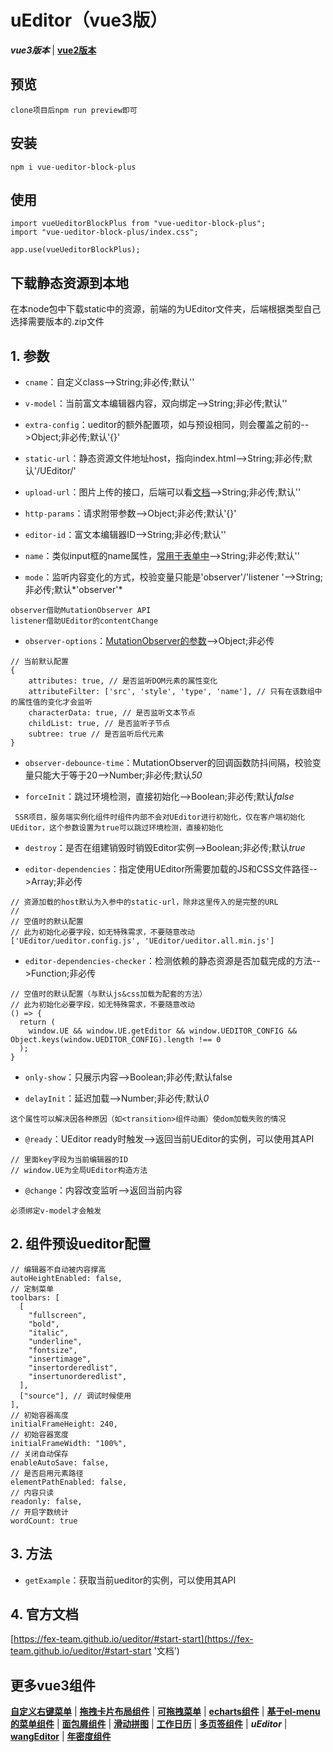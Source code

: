 # uEditor（vue3版）
***vue3版本*** | [**vue2版本**](https://github.com/QuietHear/vue-editor-block '右键新窗口浏览')


## 预览
	clone项目后npm run preview即可


## 安装
	npm i vue-ueditor-block-plus


## 使用
	import vueUeditorBlockPlus from "vue-ueditor-block-plus";
	import "vue-ueditor-block-plus/index.css";
	
	app.use(vueUeditorBlockPlus);


## 下载静态资源到本地
在本node包中下载static中的资源，前端的为UEditor文件夹，后端根据类型自己选择需要版本的.zip文件


## 1. 参数
* `cname`：自定义class-->String;非必传;默认''

* `v-model`：当前富文本编辑器内容，双向绑定-->String;非必传;默认''

* `extra-config`：ueditor的额外配置项，如与预设相同，则会覆盖之前的-->Object;非必传;默认'{}'

* `static-url`：静态资源文件地址host，指向index.html-->String;非必传;默认'/UEditor/'

* `upload-url`：图片上传的接口，后端可以看[文档](https://fex-team.github.io/ueditor/#server-deploy '后端文档')-->String;非必传;默认''

* `http-params`：请求附带参数-->Object;非必传;默认'{}'

* `editor-id`：富文本编辑器ID-->String;非必传;默认''

* `name`：类似input框的name属性，[常用于表单中](https://fex-team.github.io/ueditor/#start-submit '文档')-->String;非必传;默认''

* `mode`：监听内容变化的方式，校验变量只能是'observer'/'listener	'-->String;非必传;默认*'observer'*
>
	observer借助MutationObserver API
	listener借助UEditor的contentChange
>

* `observer-options`：[MutationObserver的参数](https://developer.mozilla.org/en-US/docs/Web/API/MutationObserverInit '文档')-->Object;非必传
>
	// 当前默认配置
	{
        attributes: true, // 是否监听DOM元素的属性变化
        attributeFilter: ['src', 'style', 'type', 'name'], // 只有在该数组中的属性值的变化才会监听
        characterData: true, // 是否监听文本节点
        childList: true, // 是否监听子节点
        subtree: true // 是否监听后代元素
	}
>

* `observer-debounce-time`：MutationObserver的回调函数防抖间隔，校验变量只能大于等于20-->Number;非必传;默认*50*

* `forceInit`：跳过环境检测，直接初始化-->Boolean;非必传;默认*false*
>
	 SSR项目，服务端实例化组件时组件内部不会对UEditor进行初始化，仅在客户端初始化UEditor，这个参数设置为true可以跳过环境检测，直接初始化
>

* `destroy`：是否在组建销毁时销毁Editor实例-->Boolean;非必传;默认*true*

* `editor-dependencies`：指定使用UEditor所需要加载的JS和CSS文件路径-->Array;非必传
>
	// 资源加载的host默认为入参中的static-url，除非这里传入的是完整的URL
	// 
	// 空值时的默认配置
	// 此为初始化必要字段，如无特殊需求，不要随意改动
	['UEditor/ueditor.config.js', 'UEditor/ueditor.all.min.js']
>

* `editor-dependencies-checker`：检测依赖的静态资源是否加载完成的方法-->Function;非必传
>
	// 空值时的默认配置（与默认js&css加载为配套的方法）
	// 此为初始化必要字段，如无特殊需求，不要随意改动
	() => {
      return (
        window.UE && window.UE.getEditor && window.UEDITOR_CONFIG && Object.keys(window.UEDITOR_CONFIG).length !== 0
      );
    }
>

* `only-show`：只展示内容-->Boolean;非必传;默认false

* `delayInit`：延迟加载-->Number;非必传;默认*0*
>
	这个属性可以解决因各种原因（如<transition>组件动画）使dom加载失败的情况
>

* `@ready`：UEditor ready时触发-->返回当前UEditor的实例，可以使用其API
>
	// 里面key字段为当前编辑器的ID
	// window.UE为全局UEditor构造方法
>

* `@change`：内容改变监听-->返回当前内容
>
	必须绑定v-model才会触发
>


## 2. 组件预设ueditor配置
	// 编辑器不自动被内容撑高
    autoHeightEnabled: false,
    // 定制菜单
    toolbars: [
      [
        "fullscreen",
        "bold",
        "italic",
        "underline",
        "fontsize",
        "insertimage",
        "insertorderedlist",
        "insertunorderedlist",
      ],
      ["source"], // 调试时候使用
    ],
    // 初始容器高度
    initialFrameHeight: 240,
    // 初始容器宽度
    initialFrameWidth: "100%",
    // 关闭自动保存
    enableAutoSave: false,
    // 是否启用元素路径
    elementPathEnabled: false,
    // 内容只读
    readonly: false,
    // 开启字数统计
    wordCount: true


## 3. 方法
* `getExample`：获取当前ueditor的实例，可以使用其API


## 4. 官方文档
[https://fex-team.github.io/ueditor/#start-start](https://fex-team.github.io/ueditor/#start-start '文档')


## 更多vue3组件
[**自定义右键菜单**](https://github.com/QuietHear/vue-diy-rightmenu-plus '右键新窗口浏览') | [**拖拽卡片布局组件**](https://github.com/QuietHear/vue-drag-component-plus '右键新窗口浏览') | [**可拖拽菜单**](https://github.com/QuietHear/vue-drag-menu-plus '右键新窗口浏览') | [**echarts组件**](https://github.com/QuietHear/vue-echarts-block-plus '右键新窗口浏览') | [**基于el-menu的菜单组件**](https://github.com/QuietHear/vue-ele-nav-plus '右键新窗口浏览') | [**面包屑组件**](https://github.com/QuietHear/vue-permission-breads-plus '右键新窗口浏览') | [**滑动拼图**](https://github.com/QuietHear/vue-puzzle-slider-plus '右键新窗口浏览') | [**工作日历**](https://github.com/QuietHear/vue-shop-calendar-plus '右键新窗口浏览') | [**多页签组件**](https://github.com/QuietHear/vue-tabs-plus '右键新窗口浏览') | ***uEditor*** | [**wangEditor**](https://github.com/QuietHear/vue-wangEditor-block-plus '右键新窗口浏览') | [**年密度组件**](https://github.com/QuietHear/vue-year-density-plus '右键新窗口浏览')
